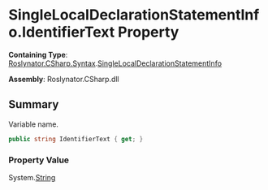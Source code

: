 # SingleLocalDeclarationStatementInfo\.IdentifierText Property

**Containing Type**: [Roslynator.CSharp.Syntax](../../README.md)\.[SingleLocalDeclarationStatementInfo](../README.md)

**Assembly**: Roslynator\.CSharp\.dll

## Summary

Variable name\.

```csharp
public string IdentifierText { get; }
```

### Property Value

System\.[String](https://docs.microsoft.com/en-us/dotnet/api/system.string)

